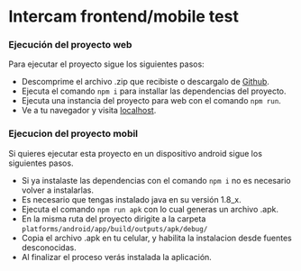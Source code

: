 # Intercam frontend/mobile test

### Ejecución del proyecto web 
Para ejecutar el proyecto sigue los siguientes pasos:

* Descomprime el archivo .zip que recibiste o descargalo de [Github](https://github.com/angelcamacho34/frontMobileTest).
* Ejecuta el comando ``npm i`` para installar las dependencias del proyecto.
* Ejecuta una instancia del proyecto para web con el comando ``npm run``.
* Ve a tu navegador y visita [localhost](http://localhost:4200).


### Ejecucion del proyecto mobil
Si quieres ejecutar esta proyecto en un dispositivo android sigue los siguientes pasos.

* Si ya instalaste las dependencias con el comando ``npm i`` no es necesario volver a instalarlas.
* Es necesario que tengas instalado java en su versión 1.8_x.
* Ejecuta el comando ``npm run apk`` con lo cual generas un archivo .apk.
* En la misma ruta del proyecto dirigite  a la carpeta ``platforms/android/app/build/outputs/apk/debug/``
* Copia el archivo .apk en tu celular, y habilita la instalacion desde fuentes desconocidas.
* Al finalizar el proceso verás instalada la aplicación.

